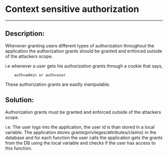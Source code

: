 # Context sensitive authorization
-------

## Description:

Whenever granting users different types of authorization throughout the application
the authorization grants should be granted and enforced outside of the attackers scope.

i.e whenever a user gets his authorization grants through a cookie that says,

````
    auth=admin or auth=user
````

These authorization grants are easilly manipulable.


## Solution:

Authorization grants must be granted and enforced outside of the attackers scope. 

i.e: 
The user logs into the application, the user id is than stored in a local variable.
The application stores grants(privileges/attributes/claims) in the database and for each
function the user calls the application gets the grants from the DB using the local variable
and checks if the user has access to this function.
